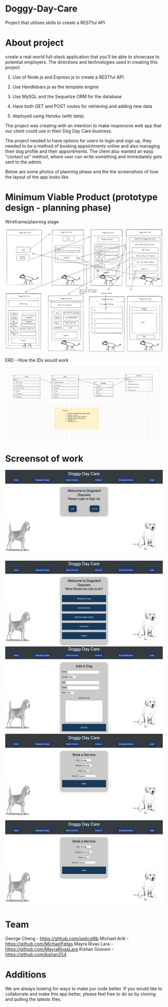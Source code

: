 # Doggy-Day-Care
Project that utilises skills to create a RESTful API

# About project

create a real-world full-stack application that you'll be able to showcase to potential employers. The directions and technologies used in creating this project

1. Use of Node.js and Express.js to create a  RESTful API.

2. Use Handlebars.js as the template engine

3. Use MySQL and the Sequelize ORM for the database

4. Have both GET and POST routes for retrieving and adding new data

5. deployed using Heroku (with data).

The project was creating with an intention to make responsive web app that our client could use in their Dog Day Care business.

The project needed to have options for users to login and sign up, they needed to be a method of booking appointments online and also managing their dog profile and their appointments. The client also wanted an easy "contact us" method, where user can write something and immediately gets sent to the admin.

Below are some photos of planning phase and the the screenshots of how the layout of the app looks like.

# Minimum Viable Product (prototype design - planning phase)

Wireframe/planning stage

![one](assets/wireframe.png)

ERD - How the IDs would work

![two](assets/ERD.png)

# Screensot of work

![three](assets/homepage.png)

![four](assets/dashboard_one.png)
![five](assets/add_dog.png)
![six](assets/book_service.png)
![seven](assets/book_service.png)

# Team

George Cheng - https://github.com/opticsl8b
Michael Ariti - https://github.com/MichaelFellas
Mayra Rivas Lara - https://github.com/MayraRivasLara
Kishan Gosrani - https://github.com/kishan254


# Additions

We are always looking for ways to make pur code better. If you would like to collaborate and make this app better, please feel free to do so by cloning and pulling the latests files.